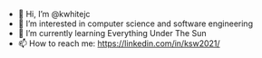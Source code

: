 - 👋 Hi, I’m @kwhitejc
- 👀 I’m interested in computer science and software engineering
- 🌱 I’m currently learning Everything Under The Sun
- 📫 How to reach me: https://linkedin.com/in/ksw2021/

<!---
kwhitejc/kwhitejc is a ✨ special ✨ repository because its `README.md` (this file) appears on your GitHub profile.
You can click the Preview link to take a look at your changes.
--->
